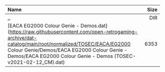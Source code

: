 |Name|Size|
|:---|---:|
|[..](../index.html)|DIR|
|[EACA EG2000 Colour Genie - Demos.dat](https://raw.githubusercontent.com/open-retrogaming-archive/dat-catalog/main/root/normalized/TOSEC/EACA/EG2000 Colour Genie/Demos/EACA EG2000 Colour Genie - Demos/EACA EG2000 Colour Genie - Demos (TOSEC-v2021-02-12_CM).dat)|6353|
